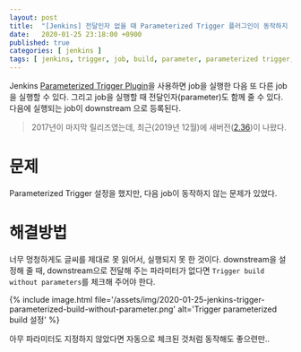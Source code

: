 ```yaml
---
layout: post
title:  "[Jenkins] 전달인자 없을 때 Parameterized Trigger 플러그인이 동작하지 않는 문제"
date:   2020-01-25 23:18:00 +0900
published: true
categories: [ jenkins ]
tags: [ jenkins, trigger, job, build, parameter, parameterized trigger, trigger, plugin ]
---
```


Jenkins [Parameterized Trigger Plugin](https://plugins.jenkins.io/parameterized-trigger)을 사용하면 job을 실행한 다음 또 다른 job을 실행할 수 있다. 그리고 job을 실행할 때 전달인자(parameter)도 함께 줄 수 있다. 다음에 실행되는 job이 downstream 으로 등록된다.

> 2017년이 마지막 릴리즈였는데, 최근(2019년 12월)에 새버전([2.36](https://github.com/jenkinsci/parameterized-trigger-plugin/releases))이 나왔다.

# 문제

Parameterized Trigger 설정을 했지만, 다음 job이 동작하지 않는 문제가 있었다.


# 해결방법

너무 멍청하게도 글씨를 제대로 못 읽어서, 실행되지 못 한 것이다.
downstream을 설정해 줄 때, downstream으로 전달해 주는 파라미터가 없다면 `Trigger build without parameters`를 체크해 주어야 한다.

{% include image.html file='/assets/img/2020-01-25-jenkins-trigger-parameterized-build-without-parameter.png' alt='Trigger parameterized build 설정' %}

아무 파라미터도 지정하지 않았다면 자동으로 체크된 것처럼 동작해도 좋으련만..
